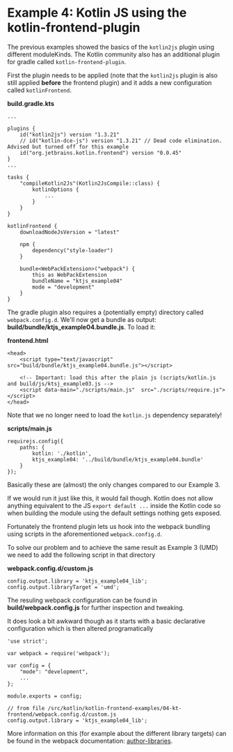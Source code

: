 # Example 4: Kotlin JS using the kotlin-frontend-plugin

The previous examples showed the basics of the `kotlin2js` plugin using different moduleKinds.
The Kotlin community also has an additional plugin for gradle called `kotlin-frontend-plugin`.

First the plugin needs to be applied (note that the `kotlin2js` plugin is also still applied **before** the frontend plugin) 
and it adds a new configuration called `kotlinFrontend`.

**build.gradle.kts**

```
...

plugins {
    id("kotlin2js") version "1.3.21"
    // id("kotlin-dce-js") version "1.3.21" // Dead code elimination. Advised but turned off for this example
    id("org.jetbrains.kotlin.frontend") version "0.0.45"
}
...

tasks {
    "compileKotlin2Js"(Kotlin2JsCompile::class) {
        kotlinOptions {
            ...
        }
    }
}

kotlinFrontend {
    downloadNodeJsVersion = "latest"

    npm {
        dependency("style-loader")
    }

    bundle<WebPackExtension>("webpack") {
        this as WebPackExtension
        bundleName = "ktjs_example04"
        mode = "development"
    }
}

```

The gradle plugin also requires a (potentially empty) directory called `webpack.config.d`. 
We'll now get a bundle as output: **build/bundle/ktjs_example04.bundle.js**. To load it:

**frontend.html**

```
<head>
    <script type="text/javascript" src="build/bundle/ktjs_example04.bundle.js"></script>

    <!-- Important: load this after the plain js (scripts/kotlin.js and build/js/ktsj_example03.js -->
    <script data-main="./scripts/main.js"  src="./scripts/require.js"></script>
</head>
```

Note that we no longer need to load the `kotlin.js` dependency separately!

**scripts/main.js**

```
requirejs.config({
    paths: {
        kotlin: './kotlin',
        ktjs_example04: '../build/bundle/ktjs_example04.bundle'
    }
});
```

Basically these are (almost) the only changes compared to our Example 3. 

If we would run it just like this, it would fail though.
Kotlin does not allow anything equivalent to the JS `export default ...` inside the Kotlin code so when building the module
using the default settings nothing gets exposed.

Fortunately the frontend plugin lets us hook into the webpack bundling using scripts in the aforementioned `webpack.config.d`.

To solve our problem and to achieve the same result as Example 3 (UMD) we need to add the following script in that directory

**webpack.config.d/custom.js**

```
config.output.library = 'ktjs_example04_lib';
config.output.libraryTarget = 'umd';
```

The resuling webpack configuration can be found in **build/webpack.config.js** for further inspection and tweaking.

It does look a bit awkward though as it starts with a basic declarative configuration which is then altered programatically

```
'use strict';

var webpack = require('webpack');

var config = {
    "mode": "development",
    ...
};

module.exports = config;

// from file /src/kotlin/kotlin-frontend-examples/04-kt-frontend/webpack.config.d/custom.js
config.output.library = 'ktjs_example04_lib';
```

More information on this (for example about the different library targets) can be found in the webpack documentation: 
[author-libraries](https://webpack.js.org/guides/author-libraries/).
